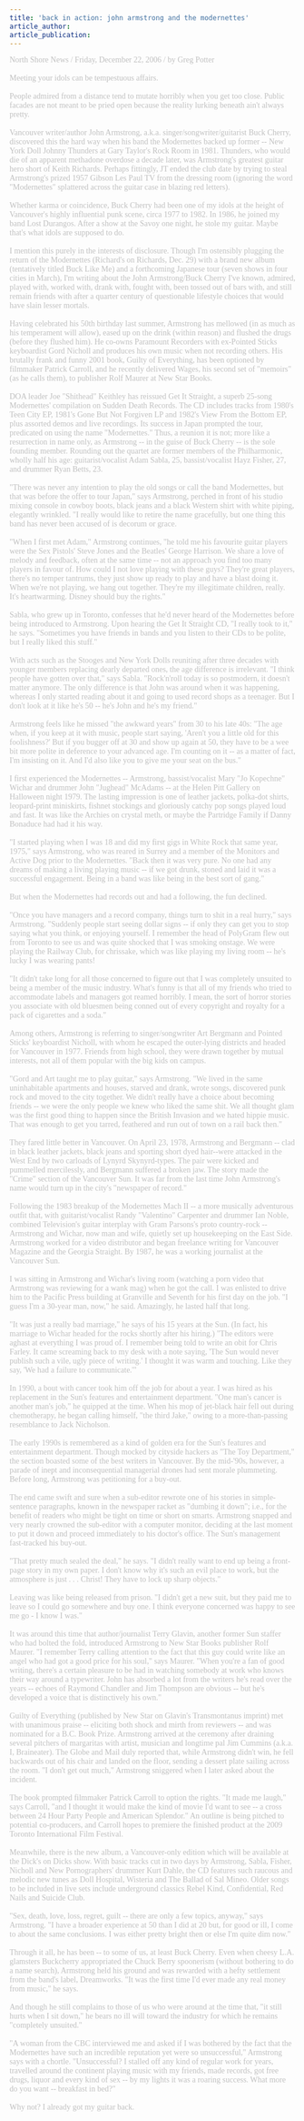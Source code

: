 ```yaml
---
title: 'back in action: john armstrong and the modernettes'
article_author: 
article_publication: 
---
```

<span style="color: #c0c0c0"><span style="font-family: 'book antiqua', palatino">North Shore News / Friday, December 22, 2006 / by Greg Potter<br /><br />Meeting your idols can be tempestuous affairs.<br /><br />People admired from a distance tend to mutate horribly when you get too close. Public facades are not meant to be pried open because the reality lurking beneath ain't always pretty.<br /><br />Vancouver writer/author John Armstrong, a.k.a. singer/songwriter/guitarist Buck Cherry, discovered this the hard way when his band the Modernettes backed up former -- New York Doll Johnny Thunders at Gary Taylor's Rock Room in 1981. Thunders, who would die of an apparent methadone overdose a decade later, was Armstrong's greatest guitar hero short of Keith Richards. Perhaps fittingly, JT ended the club date by trying to steal Armstrong's prized 1957 Gibson Les Paul TV from the dressing room (ignoring the word &quot;Modernettes&quot; splattered across the guitar case in blazing red letters).<br /><br />Whether karma or coincidence, Buck Cherry had been one of my idols at the height of Vancouver's highly influential punk scene, circa 1977 to 1982. In 1986, he joined my band Lost Durangos. After a show at the Savoy one night, he stole my guitar. Maybe that's what idols are supposed to do.<br /><br />I mention this purely in the interests of disclosure. Though I'm ostensibly plugging the return of the Modernettes (Richard's on Richards, Dec. 29) with a brand new album (tentatively titled Buck Like Me) and a forthcoming Japanese tour (seven shows in four cities in March), I'm writing about the John Armstrong/Buck Cherry I've known, admired, played with, worked with, drank with, fought with, been tossed out of bars with, and still remain friends with after a quarter century of questionable lifestyle choices that would have slain lesser mortals.<br /><br />Having celebrated his 50th birthday last summer, Armstrong has mellowed (in as much as his temperament will allow), eased up on the drink (within reason) and flushed the drugs (before they flushed him). He co-owns Paramount Recorders with ex-Pointed Sticks keyboardist Gord Nicholl and produces his own music when not recording others. His brutally frank and funny 2001 book, Guilty of Everything, has been optioned by filmmaker Patrick Carroll, and he recently delivered Wages, his second set of &quot;memoirs&quot; (as he calls them), to publisher Rolf Maurer at New Star Books.<br /><br />DOA leader Joe &quot;Shithead&quot; Keithley has reissued Get It Straight, a superb 25-song Modernettes' compilation on Sudden Death Records. The CD includes tracks from 1980's Teen City EP, 1981's Gone But Not Forgiven LP and 1982's View From the Bottom EP, plus assorted demos and live recordings. Its success in Japan prompted the tour, predicated on using the name &quot;Modernettes.&quot; Thus, a reunion it is not; more like a resurrection in name only, as Armstrong -- in the guise of Buck Cherry -- is the sole founding member. Rounding out the quartet are former members of the Philharmonic, wholly half his age: guitarist/vocalist Adam Sabla, 25, bassist/vocalist Hayz Fisher, 27, and drummer Ryan Betts, 23.<br /><br />&quot;There was never any intention to play the old songs or call the band Modernettes, but that was before the offer to tour Japan,&quot; says Armstrong, perched in front of his studio mixing console in cowboy boots, black jeans and a black Western shirt with white piping, elegantly wrinkled. &quot;I really would like to retire the name gracefully, but one thing this band has never been accused of is decorum or grace.<br /><br />&quot;When I first met Adam,&quot; Armstrong continues, &quot;he told me his favourite guitar players were the Sex Pistols' Steve Jones and the Beatles' George Harrison. We share a love of melody and feedback, often at the same time -- not an approach you find too many players in favour of. How could I not love playing with these guys? They're great players, there's no temper tantrums, they just show up ready to play and have a blast doing it. When we're not playing, we hang out together. They're my illegitimate children, really. It's heartwarming. Disney should buy the rights.&quot;<br /><br />Sabla, who grew up in Toronto, confesses that he'd never heard of the Modernettes before being introduced to Armstrong. Upon hearing the Get It Straight CD, &quot;I really took to it,&quot; he says. &quot;Sometimes you have friends in bands and you listen to their CDs to be polite, but I really liked this stuff.&quot;<br /><br />With acts such as the Stooges and New York Dolls reuniting after three decades with younger members replacing dearly departed ones, the age difference is irrelevant. &quot;I think people have gotten over that,&quot; says Sabla. &quot;Rock'n'roll today is so postmodern, it doesn't matter anymore. The only difference is that John was around when it was happening, whereas I only started reading about it and going to used record shops as a teenager. But I don't look at it like he's 50 -- he's John and he's my friend.&quot;<br /><br />Armstrong feels like he missed &quot;the awkward years&quot; from 30 to his late 40s: &quot;The age when, if you keep at it with music, people start saying, 'Aren't you a little old for this foolishness?' But if you bugger off at 30 and show up again at 50, they have to be a wee bit more polite in deference to your advanced age. I'm counting on it -- as a matter of fact, I'm insisting on it. And I'd also like you to give me your seat on the bus.&quot;<br /><br />I first experienced the Modernettes -- Armstrong, bassist/vocalist Mary &quot;Jo Kopechne&quot; Wichar and drummer John &quot;Jughead&quot; McAdams -- at the Helen Pitt Gallery on Halloween night 1979. The lasting impression is one of leather jackets, polka-dot shirts, leopard-print miniskirts, fishnet stockings and gloriously catchy pop songs played loud and fast. It was like the Archies on crystal meth, or maybe the Partridge Family if Danny Bonaduce had had it his way.<br /><br />&quot;I started playing when I was 18 and did my first gigs in White Rock that same year, 1975,&quot; says Armstrong, who was reared in Surrey and a member of the Monitors and Active Dog prior to the Modernettes. &quot;Back then it was very pure. No one had any dreams of making a living playing music -- if we got drunk, stoned and laid it was a successful engagement. Being in a band was like being in the best sort of gang.&quot;<br /><br />But when the Modernettes had records out and had a following, the fun declined.<br /><br />&quot;Once you have managers and a record company, things turn to shit in a real hurry,&quot; says Armstrong. &quot;Suddenly people start seeing dollar signs -- if only they can get you to stop saying what you think, or enjoying yourself. I remember the head of PolyGram flew out from Toronto to see us and was quite shocked that I was smoking onstage. We were playing the Railway Club, for chrissake, which was like playing my living room -- he's lucky I was wearing pants!<br /><br />&quot;It didn't take long for all those concerned to figure out that I was completely unsuited to being a member of the music industry. What's funny is that all of my friends who tried to accommodate labels and managers got reamed horribly. I mean, the sort of horror stories you associate with old bluesmen being conned out of every copyright and royalty for a pack of cigarettes and a soda.&quot;<br /><br />Among others, Armstrong is referring to singer/songwriter Art Bergmann and Pointed Sticks' keyboardist Nicholl, with whom he escaped the outer-lying districts and headed for Vancouver in 1977. Friends from high school, they were drawn together by mutual interests, not all of them popular with the big kids on campus.<br /><br />&quot;Gord and Art taught me to play guitar,&quot; says Armstrong. &quot;We lived in the same uninhabitable apartments and houses, starved and drank, wrote songs, discovered punk rock and moved to the city together. We didn't really have a choice about becoming friends -- we were the only people we knew who liked the same shit. We all thought glam was the first good thing to happen since the British Invasion and we hated hippie music. That was enough to get you tarred, feathered and run out of town on a rail back then.&quot;<br /><br />They fared little better in Vancouver. On April 23, 1978, Armstrong and Bergmann -- clad in black leather jackets, black jeans and sporting short dyed hair--were attacked in the West End by two carloads of Lynyrd Skynyrd-types. The pair were kicked and pummelled mercilessly, and Bergmann suffered a broken jaw. The story made the &quot;Crime&quot; section of the Vancouver Sun. It was far from the last time John Armstrong's name would turn up in the city's &quot;newspaper of record.&quot;<br /><br />Following the 1983 breakup of the Modernettes Mach II -- a more musically adventurous outfit that, with guitarist/vocalist Randy &quot;Valentino&quot; Carpenter and drummer Ian Noble, combined Television's guitar interplay with Gram Parsons's proto country-rock -- Armstrong and Wichar, now man and wife, quietly set up housekeeping on the East Side. Armstrong worked for a video distributor and began freelance writing for Vancouver Magazine and the Georgia Straight. By 1987, he was a working journalist at the Vancouver Sun.<br /><br />I was sitting in Armstrong and Wichar's living room (watching a porn video that Armstrong was reviewing for a wank mag) when he got the call. I was enlisted to drive him to the Pacific Press building at Granville and Seventh for his first day on the job. &quot;I guess I'm a 30-year man, now,&quot; he said. Amazingly, he lasted half that long.<br /><br />&quot;It was just a really bad marriage,&quot; he says of his 15 years at the Sun. (In fact, his marriage to Wichar headed for the rocks shortly after his hiring.) &quot;The editors were aghast at everything I was proud of. I remember being told to write an obit for Chris Farley. It came screaming back to my desk with a note saying, 'The Sun would never publish such a vile, ugly piece of writing.' I thought it was warm and touching. Like they say, 'We had a failure to communicate.'&quot;<br /><br />In 1990, a bout with cancer took him off the job for about a year. I was hired as his replacement in the Sun's features and entertainment department. &quot;One man's cancer is another man's job,&quot; he quipped at the time. When his mop of jet-black hair fell out during chemotherapy, he began calling himself, &quot;the third Jake,&quot; owing to a more-than-passing resemblance to Jack Nicholson.<br /><br />The early 1990s is remembered as a kind of golden era for the Sun's features and entertainment department. Though mocked by cityside hackers as &quot;The Toy Department,&quot; the section boasted some of the best writers in Vancouver. By the mid-'90s, however, a parade of inept and inconsequential managerial drones had sent morale plummeting. Before long, Armstrong was petitioning for a buy-out.<br /><br />The end came swift and sure when a sub-editor rewrote one of his stories in simple-sentence paragraphs, known in the newspaper racket as &quot;dumbing it down&quot;; i.e., for the benefit of readers who might be tight on time or short on smarts. Armstrong snapped and very nearly crowned the sub-editor with a computer monitor, deciding at the last moment to put it down and proceed immediately to his doctor's office. The Sun's management fast-tracked his buy-out.<br /><br />&quot;That pretty much sealed the deal,&quot; he says. &quot;I didn't really want to end up being a front-page story in my own paper. I don't know why it's such an evil place to work, but the atmosphere is just . . . Christ! They have to lock up sharp objects.&quot;<br /><br />Leaving was like being released from prison. &quot;I didn't get a new suit, but they paid me to leave so I could go somewhere and buy one. I think everyone concerned was happy to see me go - I know I was.&quot;<br /><br />It was around this time that author/journalist Terry Glavin, another former Sun staffer who had bolted the fold, introduced Armstrong to New Star Books publisher Rolf Maurer. &quot;I remember Terry calling attention to the fact that this guy could write like an angel who had got a good price for his soul,&quot; says Maurer. &quot;When you're a fan of good writing, there's a certain pleasure to be had in watching somebody at work who knows their way around a typewriter. John has absorbed a lot from the writers he's read over the years -- echoes of Raymond Chandler and Jim Thompson are obvious -- but he's developed a voice that is distinctively his own.&quot;<br /><br />Guilty of Everything (published by New Star on Glavin's Transmontanus imprint) met with unanimous praise -- eliciting both shock and mirth from reviewers -- and was nominated for a B.C. Book Prize. Armstrong arrived at the ceremony after draining several pitchers of margaritas with artist, musician and longtime pal Jim Cummins (a.k.a. I, Braineater). The Globe and Mail duly reported that, while Armstrong didn't win, he fell backwards out of his chair and landed on the floor, sending a dessert plate sailing across the room. &quot;I don't get out much,&quot; Armstrong sniggered when I later asked about the incident.<br /><br />The book prompted filmmaker Patrick Carroll to option the rights. &quot;It made me laugh,&quot; says Carroll, &quot;and I thought it would make the kind of movie I'd want to see -- a cross between 24 Hour Party People and American Splendor.&quot; An outline is being pitched to potential co-producers, and Carroll hopes to premiere the finished product at the 2009 Toronto International Film Festival.<br /><br />Meanwhile, there is the new album, a Vancouver-only edition which will be available at the Dick's on Dicks show. With basic tracks cut in two days by Armstrong, Sabla, Fisher, Nicholl and New Pornographers' drummer Kurt Dahle, the CD features such raucous and melodic new tunes as Doll Hospital, Wisteria and The Ballad of Sal Mineo. Older songs to be included in live sets include underground classics Rebel Kind, Confidential, Red Nails and Suicide Club.<br /><br />&quot;Sex, death, love, loss, regret, guilt -- there are only a few topics, anyway,&quot; says Armstrong. &quot;I have a broader experience at 50 than I did at 20 but, for good or ill, I come to about the same conclusions. I was either pretty bright then or else I'm quite dim now.&quot;<br /><br />Through it all, he has been -- to some of us, at least Buck Cherry. Even when cheesy L.A. glamsters Buckcherry appropriated the Chuck Berry spoonerism (without bothering to do a name search), Armstrong held his ground and was rewarded with a hefty settlement from the band's label, Dreamworks. &quot;It was the first time I'd ever made any real money from music,&quot; he says.<br /><br />And though he still complains to those of us who were around at the time that, &quot;it still hurts when I sit down,&quot; he bears no ill will toward the industry for which he remains &quot;completely unsuited.&quot;<br /><br />&quot;A woman from the CBC interviewed me and asked if I was bothered by the fact that the Modernettes have such an incredible reputation yet were so unsuccessful,&quot; Armstrong says with a chortle. &quot;Unsuccessful? I stalled off any kind of regular work for years, travelled around the continent playing music with my friends, made records, got free drugs, liquor and every kind of sex -- by my lights it was a roaring success. What more do you want -- breakfast in bed?&quot;<br /><br />Why not? I already got my guitar back.<br /></span></span>
